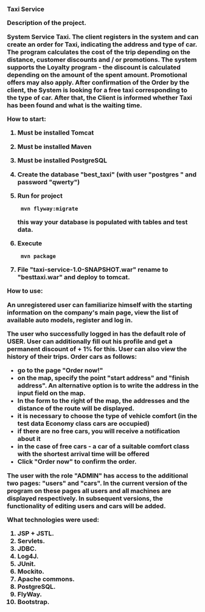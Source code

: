 <h3> Taxi Service

**Description of the project.**

System Service Taxi. The client registers in the system and can create an order for Taxi, indicating the address and type of car. The program calculates the cost of the trip depending on the distance, customer discounts and / or promotions. The system supports the Loyalty program - the discount is calculated depending on the amount of the spent amount. Promotional offers may also apply. After confirmation of the Order by the client, the System is looking for a free taxi corresponding to the type of car. After that, the Client is informed whether Taxi has been found and what is the waiting time. 


**How to start:**

1. Must be installed Tomcat
2. Must be installed Maven
3. Must be installed PostgreSQL
4. Create the database "best_taxi" (with user "postgres " and password "qwerty")
5. Run for project 

        mvn flyway:migrate


   this way your database is populated with tables and test data.
6. Execute

        mvn package


7. File "taxi-service-1.0-SNAPSHOT.war" rename to "besttaxi.war" and deploy to tomcat.


**How to use:**

An unregistered user can familiarize himself with the starting information on the company's main page, view the list of available auto models, register and log in.

The user who successfully logged in has the default role of USER. User can additionally fill out his profile and get a permanent discount of + 1% for this. User can also view the history of their trips. 
Order cars as follows:
- go to the page "Order now!"
- on the map, specify the point "start address" and "finish address". An alternative option is to write the address in the input field on the map.
- In the form to the right of the map, the addresses and the distance of the route will be displayed.
- it is necessary to choose the type of vehicle comfort (in the test data Economy class cars are occupied)
- if there are no free cars, you will receive a notification about it
- in the case of free cars - a car of a suitable comfort class with the shortest arrival time will be offered
- Click "Order now" to confirm the order.

The user with the role "ADMIN" has access to the additional two pages: "users" and "cars". In the current version of the program on these pages all users and all machines are displayed respectively. In subsequent versions, the functionality of editing users and cars will be added.


**What technologies were used:**

1. JSP + JSTL.
2. Servlets.
3. JDBC.
4. Log4J.
5. JUnit.
6. Mockito.
7. Apache commons.
8. PostgreSQL.
9. FlyWay.
10. Bootstrap.
